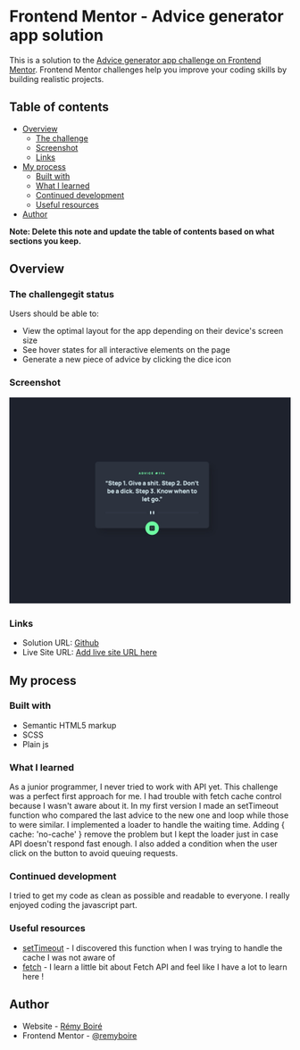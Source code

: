 # Frontend Mentor - Advice generator app solution

This is a solution to the [Advice generator app challenge on Frontend Mentor](https://www.frontendmentor.io/challenges/advice-generator-app-QdUG-13db). Frontend Mentor challenges help you improve your coding skills by building realistic projects.

## Table of contents

- [Overview](#overview)
  - [The challenge](#the-challenge)
  - [Screenshot](#screenshot)
  - [Links](#links)
- [My process](#my-process)
  - [Built with](#built-with)
  - [What I learned](#what-i-learned)
  - [Continued development](#continued-development)
  - [Useful resources](#useful-resources)
- [Author](#author)

**Note: Delete this note and update the table of contents based on what sections you keep.**

## Overview

### The challengegit status

Users should be able to:

- View the optimal layout for the app depending on their device's screen size
- See hover states for all interactive elements on the page
- Generate a new piece of advice by clicking the dice icon

### Screenshot

![](./screenshot.jpg)

### Links

- Solution URL: [Github](https://github.com/remyboire/advice-generator-app-main)
- Live Site URL: [Add live site URL here](https://your-live-site-url.com)

## My process

### Built with

- Semantic HTML5 markup
- SCSS
- Plain js

### What I learned

As a junior programmer, I never tried to work with API yet. This challenge was a perfect first approach for me.
I had trouble with fetch cache control because I wasn't aware about it. In my first version I made an setTimeout function who compared the last advice to the new one and loop while those to were similar. I implemented a loader to handle the waiting time.
Adding { cache: 'no-cache' } remove the problem but I kept the loader just in case API doesn't respond fast enough.
I also added a condition when the user click on the button to avoid queuing requests.

### Continued development

I tried to get my code as clean as possible and readable to everyone. I really enjoyed coding the javascript part.

### Useful resources

- [setTimeout](https://developer.mozilla.org/en-US/docs/Web/API/setTimeout) - I discovered this function when I was trying to handle the cache I was not aware of 
- [fetch](https://developer.mozilla.org/en-US/docs/Web/API/Fetch_API/Using_Fetch) - I learn a little bit about Fetch API and feel like I have a lot to learn here !

## Author

- Website - [Rémy Boiré](https://www.remyboire.fr)
- Frontend Mentor - [@remyboire](https://www.frontendmentor.io/profile/remyboire)
